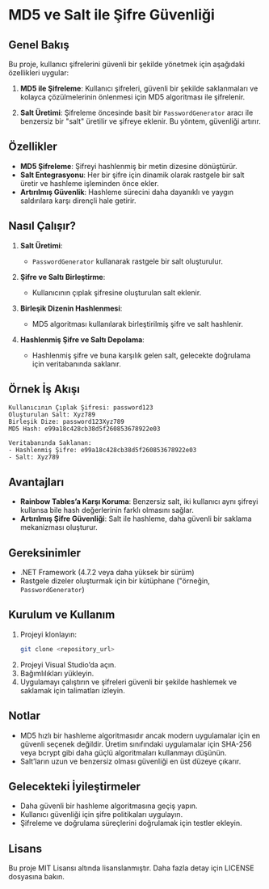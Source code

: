 # MD5 ve Salt ile Şifre Güvenliği

## Genel Bakış
Bu proje, kullanıcı şifrelerini güvenli bir şekilde yönetmek için aşağıdaki özellikleri uygular:

1. **MD5 ile Şifreleme**: Kullanıcı şifreleri, güvenli bir şekilde saklanmaları ve kolayca çözülmelerinin önlenmesi için MD5 algoritması ile şifrelenir.

2. **Salt Üretimi**: Şifreleme öncesinde basit bir `PasswordGenerator` aracı ile benzersiz bir "salt" üretilir ve şifreye eklenir. Bu yöntem, güvenliği artırır.

## Özellikler
- **MD5 Şifreleme**: Şifreyi hashlenmiş bir metin dizesine dönüştürür.
- **Salt Entegrasyonu**: Her bir şifre için dinamik olarak rastgele bir salt üretir ve hashleme işleminden önce ekler.
- **Artırılmış Güvenlik**: Hashleme sürecini daha dayanıklı ve yaygın saldırılara karşı dirençli hale getirir.

## Nasıl Çalışır?
1. **Salt Üretimi**:
   - `PasswordGenerator` kullanarak rastgele bir salt oluşturulur.

2. **Şifre ve Saltı Birleştirme**:
   - Kullanıcının çıplak şifresine oluşturulan salt eklenir.

3. **Birleşik Dizenin Hashlenmesi**:
   - MD5 algoritması kullanılarak birleştirilmiş şifre ve salt hashlenir.

4. **Hashlenmiş Şifre ve Saltı Depolama**:
   - Hashlenmiş şifre ve buna karşılık gelen salt, gelecekte doğrulama için veritabanında saklanır.

## Örnek İş Akışı
```plaintext
Kullanıcının Çıplak Şifresi: password123
Oluşturulan Salt: Xyz789
Birleşik Dize: password123Xyz789
MD5 Hash: e99a18c428cb38d5f260853678922e03

Veritabanında Saklanan:
- Hashlenmiş Şifre: e99a18c428cb38d5f260853678922e03
- Salt: Xyz789
```

## Avantajları
- **Rainbow Tables’a Karşı Koruma**: Benzersiz salt, iki kullanıcı aynı şifreyi kullansa bile hash değerlerinin farklı olmasını sağlar.
- **Artırılmış Şifre Güvenliği**: Salt ile hashleme, daha güvenli bir saklama mekanizması oluşturur.

## Gereksinimler
- .NET Framework (4.7.2 veya daha yüksek bir sürüm)
- Rastgele dizeler oluşturmak için bir kütüphane ("örneğin, `PasswordGenerator`)

## Kurulum ve Kullanım
1. Projeyi klonlayın:
   ```bash
   git clone <repository_url>
   ```
2. Projeyi Visual Studio’da açın.
3. Bağımlılıkları yükleyin.
4. Uygulamayı çalıştırın ve şifreleri güvenli bir şekilde hashlemek ve saklamak için talimatları izleyin.

## Notlar
- MD5 hızlı bir hashleme algoritmasıdır ancak modern uygulamalar için en güvenli seçenek değildir. Üretim sınıfındaki uygulamalar için SHA-256 veya bcrypt gibi daha güçlü algoritmaları kullanmayı düşünün.
- Salt’ların uzun ve benzersiz olması güvenliği en üst düzeye çıkarır.

## Gelecekteki İyileştirmeler
- Daha güvenli bir hashleme algoritmasına geçiş yapın.
- Kullanıcı güvenliği için şifre politikaları uygulayın.
- Şifreleme ve doğrulama süreçlerini doğrulamak için testler ekleyin.

## Lisans
Bu proje MIT Lisansı altında lisanslanmıştır. Daha fazla detay için LICENSE dosyasına bakın.

